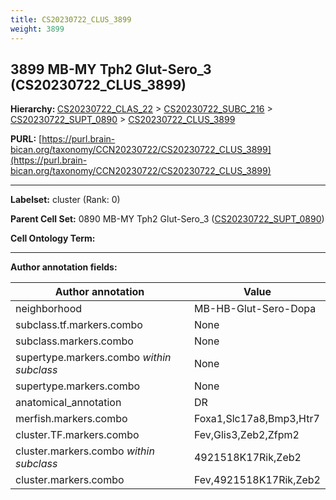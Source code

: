 ```yaml
---
title: CS20230722_CLUS_3899
weight: 3899
---
```

## 3899 MB-MY Tph2 Glut-Sero_3 (CS20230722_CLUS_3899)
<b>Hierarchy: </b>
[CS20230722_CLAS_22](../CS20230722_CLAS_22) >
[CS20230722_SUBC_216](../CS20230722_SUBC_216) >
[CS20230722_SUPT_0890](../CS20230722_SUPT_0890) >
[CS20230722_CLUS_3899](../CS20230722_CLUS_3899)

**PURL:** [https://purl.brain-bican.org/taxonomy/CCN20230722/CS20230722_CLUS_3899](https://purl.brain-bican.org/taxonomy/CCN20230722/CS20230722_CLUS_3899)

---


**Labelset:** cluster (Rank: 0)

**Parent Cell Set:** 0890 MB-MY Tph2 Glut-Sero_3 ([CS20230722_SUPT_0890](../CS20230722_SUPT_0890))



**Cell Ontology Term:** 

[MARKER GENES.]: #


---

[TRANSFERRED ANNOTATIONS.]: #


[AUTHOR ANNOTATION FIELDS.]: #


**Author annotation fields:**

| Author annotation | Value |
|-------------------|-------|
|neighborhood|MB-HB-Glut-Sero-Dopa|
|subclass.tf.markers.combo|None|
|subclass.markers.combo|None|
|supertype.markers.combo _within subclass_|None|
|supertype.markers.combo|None|
|anatomical_annotation|DR|
|merfish.markers.combo|Foxa1,Slc17a8,Bmp3,Htr7|
|cluster.TF.markers.combo|Fev,Glis3,Zeb2,Zfpm2|
|cluster.markers.combo _within subclass_|4921518K17Rik,Zeb2|
|cluster.markers.combo|Fev,4921518K17Rik,Zeb2|
